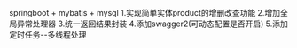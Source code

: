 springboot + mybatis + mysql
1.实现简单实体product的增删改查功能
2.增加全局异常处理器
3.统一返回结果封装
4.添加swagger2(可动态配置是否开启)
5.添加定时任务--多线程处理